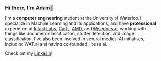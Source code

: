 ### Hi there, I'm Adam👋

I'm a **computer engineering** student at the University of Waterloo. I specialize in Machine Learning and its applications, and have **professional** experience at [Intact Labs](https://intactlab.ca/), [Carta](https://carta.com), [AMD](https://amd.com), and [Wisedocs.ai](https://wisedocs.ai), working with things like document classification, stutter detection, and image classification. I've also been involved in several medical AI initiatives, including [WAT.ai](https://www.linkedin.com/company/wat-ai/) and having co-founded [House.ai](https://houseai.tech).

Check out my [LinkedIn](https://www.linkedin.com/in/adam-lam26/)!



<!--
**Adam2611/Adam2611** is a ✨ _special_ ✨ repository because its `README.md` (this file) appears on your GitHub profile.

Here are some ideas to get you started:

- 🔭 I’m currently working on ...
- 🌱 I’m currently learning ...
- 👯 I’m looking to collaborate on ...
- 🤔 I’m looking for help with ...
- 💬 Ask me about ...
- 📫 How to reach me: ...
- 😄 Pronouns: ...
- ⚡ Fun fact: ...
-->
